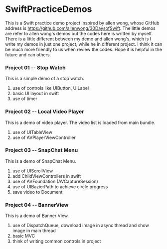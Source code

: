 # SwiftPracticeDemos
This is a Swift practice demo project inspired by allen wong, whose GitHub address is https://github.com/allenwong/30DaysofSwift. The little demos are refer to allen wong's demos but the codes here is written by myself. There is a little different between my demo and allen wong's, which is I write my demos in just one project, while he in different project. I think it can be much more friendly to us when review the codes. Hope it is helpful in the future and can others.


### Project 01 -- Stop Watch ###

This is a simple demo of a stop watch. 

1. use of controls like UIButton, UILabel
1. basic UI layout in swift
2. use of timer


### Project 02 -- Local Video Player ###

This is a demo of video player. The video list is loaded from main bundle.

1. use of UITableView
2. use of AVPlayerViewController

### Project 03 -- SnapChat Menu ###

This is a demo of SnapChat Menu.

1. use of UIScrollView
2. add ChildViewControllers in swift
3. use of AVFoundation (AVCaptureSession)
4. use of UIBazierPath to achieve circle progress
5. save video to Document

### Project 04 -- BannerView ###

This is a demo of Banner View.

1. use of DispatchQueue, download image in async thread and show image in main thread
2. basic MVC 
3. think of writing common controls in project
